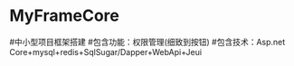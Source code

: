 # MyFrameCore
#中小型项目框架搭建 
#包含功能：权限管理(细致到按钮) 
#包含技术：Asp.net Core+mysql+redis+SqlSugar/Dapper+WebApi+Jeui
